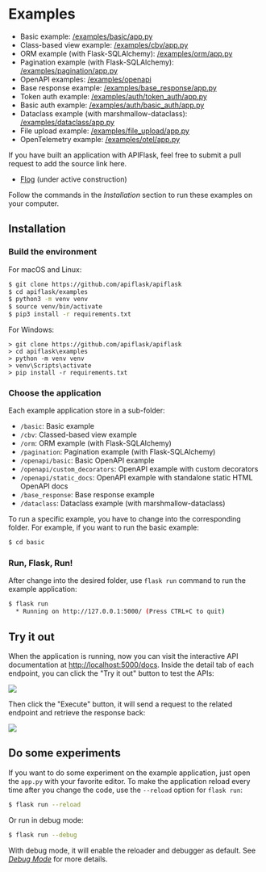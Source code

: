 # Examples

- Basic example: [/examples/basic/app.py][_basic]
- Class-based view example: [/examples/cbv/app.py][_cbv]
- ORM example (with Flask-SQLAlchemy): [/examples/orm/app.py][_orm]
- Pagination example (with Flask-SQLAlchemy): [/examples/pagination/app.py][_pagination]
- OpenAPI examples: [/examples/openapi][_openapi]
- Base response example: [/examples/base_response/app.py][_base_response]
- Token auth example: [/examples/auth/token_auth/app.py][_token_auth]
- Basic auth example: [/examples/auth/basic_auth/app.py][_basic_auth]
- Dataclass example (with marshmallow-dataclass): [/examples/dataclass/app.py][_dataclass]
- File upload example: [/examples/file_upload/app.py][_file_upload]
- OpenTelemetry example: [/examples/otel/app.py][_OpenTelemetry]

[_basic]: https://github.com/apiflask/apiflask/tree/main/examples/basic/app.py
[_cbv]: https://github.com/apiflask/apiflask/tree/main/examples/cbv/app.py
[_orm]: https://github.com/apiflask/apiflask/tree/main/examples/orm/app.py
[_pagination]: https://github.com/apiflask/apiflask/tree/main/examples/pagination/app.py
[_openapi]: https://github.com/apiflask/apiflask/tree/main/examples/openapi
[_base_response]: https://github.com/apiflask/apiflask/tree/main/examples/base_response/app.py
[_token_auth]: https://github.com/apiflask/apiflask/tree/main/examples/auth/token_auth/app.py
[_basic_auth]: https://github.com/apiflask/apiflask/tree/main/examples/auth/basic_auth/app.py
[_dataclass]: https://github.com/apiflask/apiflask/tree/main/examples/dataclass/app.py
[_file_upload]: https://github.com/apiflask/apiflask/tree/main/examples/file_upload/app.py
[_OpenTelemetry]: https://github.com/apiflask/apiflask/tree/main/examples/otel/app.py

If you have built an application with APIFlask, feel free to submit a pull request to add the source link here.

- [Flog](https://github.com/flog-team/flog-api-v4) (under active construction)

Follow the commands in the *Installation* section to run these examples on your computer.


## Installation


### Build the environment

For macOS and Linux:

```bash
$ git clone https://github.com/apiflask/apiflask
$ cd apiflask/examples
$ python3 -m venv venv
$ source venv/bin/activate
$ pip3 install -r requirements.txt
```

For Windows:

```text
> git clone https://github.com/apiflask/apiflask
> cd apiflask\examples
> python -m venv venv
> venv\Scripts\activate
> pip install -r requirements.txt
```


### Choose the application

Each example application store in a sub-folder:

- `/basic`: Basic example
- `/cbv`: Classed-based view example
- `/orm`: ORM example (with Flask-SQLAlchemy)
- `/pagination`: Pagination example (with Flask-SQLAlchemy)
- `/openapi/basic`: Basic OpenAPI example
- `/openapi/custom_decorators`: OpenAPI example with custom decorators
- `/openapi/static_docs`: OpenAPI example with standalone static HTML OpenAPI docs
- `/base_response`: Base response example
- `/dataclass`: Dataclass example (with marshmallow-dataclass)

To run a specific example, you have to change into the corresponding folder.
For example, if you want to run the basic example:

```bash
$ cd basic
```


### Run, Flask, Run!

After change into the desired folder, use `flask run` command to run
the example application:

```bash
$ flask run
  * Running on http://127.0.0.1:5000/ (Press CTRL+C to quit)
```


## Try it out

When the application is running, now you can visit the interactive API documentation at <http://localhost:5000/docs>. Inside the detail tab of each endpoint, you can click the "Try it out" button to test the APIs:

![](https://apiflask.com/_assets/try-it-out.png)

Then click the "Execute" button, it will send a request to the related endpoint and retrieve the response back:

![](https://apiflask.com/_assets/execute.png)


## Do some experiments

If you want to do some experiment on the example application, just open the `app.py` with your favorite editor. To make the application reload every time after you change the code, use the `--reload` option for `flask run`:

```bash
$ flask run --reload
```

Or run in debug mode:

```bash
$ flask run --debug
```

With debug mode, it will enable the reloader and debugger as default. See *[Debug Mode](https://flask.palletsprojects.com/en/main/quickstart/#debug-mode)* for more details.
